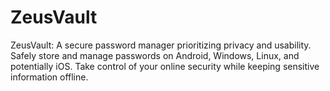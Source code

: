 # ZeusVault
ZeusVault: A secure password manager prioritizing privacy and usability. Safely store and manage passwords on Android, Windows, Linux, and potentially iOS. Take control of your online security while keeping sensitive information offline.
